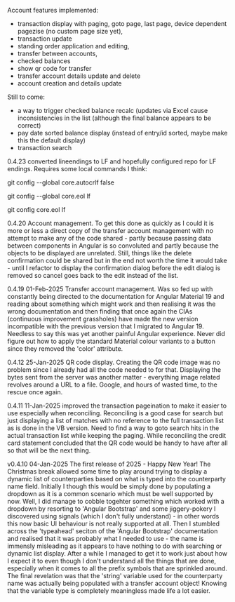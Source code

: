 Account features implemented: 
   - transaction display with paging, goto page, last page, device dependent pagezise (no custom page size yet),
   - transaction update 
   - standing order application and editing,
   - transfer between accounts,
   - checked balances
   - show qr code for transfer
   - transfer account details update and delete
   - account creation and details update
   
Still to come:
  - a way to trigger checked balance recalc (updates via Excel cause inconsistencies in the list
    (although the final balance appears to be correct)
  - pay date sorted balance display (instead of entry/id sorted, maybe make this the default display)
  - transaction search

0.4.23 converted lineendings to LF and hopefully configured repo for LF endings. Requires some
local commands I think:

git config --global core.autocrlf false

git config --global core.eol lf

git config core.eol lf

0.4.20 Account management. To get this done as quickly as I could it is more or less a direct copy of the 
transfer account management with no attempt to make any of the code shared - partly because passing data between components 
in Angular is so convoluted and partly because the objects to be displayed are unrelated. Still, things like the delete 
confirmation could be shared but in the end not worth the time it would take - until I refactor to display the confirmation
dialog before the edit dialog is removed so cancel goes back to the edit instead of the list. 

0.4.19 01-Feb-2025 Transfer account management. Was so fed up with constantly being directed to the documentation for 
Angular Material 19 and reading about something which might work and then realising it was the wrong documentation and then
finding that once again the CIAs (continuous improvement grassholes) have made the new version incompatible with the 
previous version that I migrated to Angular 19. Needless to say this was yet another painful Angular experience. 
Never did figure out how to apply the standard Material colour variants to a button since they removed the 'color' attribute.

0.4.12 25-Jan-2025 QR code display. Creating the QR code image was no problem since I already
had all the code needed to for that. Displaying the bytes sent from the server was another matter - everything image related 
revolves around a URL to a file. Google, and hours of wasted time, to the rescue once again.

0.4.11 11-Jan-2025 improved the transaction pageination to make it easier to use especially when reconciling. Reconciling
is a good case for search but just displaying a list of matches with no reference to the full transaction list as is done 
in the VB version. Need to find a way to goto search hits in the actual transaction list while keeping the paging.
While reconciling the credit card statement concluded that the QR code would be handy to have after all so that will be 
the next thing.

v0.4.10 04-Jan-2025 The first release of 2025 - Happy New Year! The Christmas break allowed some time to play around trying 
to display a dynamic list of counterparties based on what is typed into the counterparty name field. Initially I though this
would be simply done by populating a dropdown as it is a common scenario which must be well supported by now. Well, I did manage to 
cobble togehter something which worked with a dropdown by resorting to 'Angular Bootstrap' and some jiggery-pokery I discovered
using signals (which I don't fully understand) - in other words this now basic UI behaviour is not really supported at all. Then I 
stumbled across the 'typeahead' seciton of the 'Angular Bootstrap' documentation and realised that it was probably what I needed to 
use - the name is immensly misleading as it appears to have nothing to do with searching or dynamic list display. After a while I
managed to get it to work just about how I expect it to even though I don't understand all the things that are done, 
especially when it comes to all the prefix symbols that are sprinkled around. The final revelation was that the 'string' variable 
used for the counterparty name was actually being populated with a transfer account object! Knowing that the variable type
is completely meaningless made life a lot easier.
